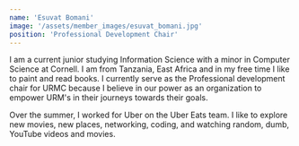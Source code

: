 ```yaml
---
name: 'Esuvat Bomani'
image: '/assets/member_images/esuvat_bomani.jpg'
position: 'Professional Development Chair'
---
```


I am a current junior studying Information Science with a minor in Computer Science at Cornell. I am from Tanzania, East Africa and in my free time I like to paint and read books. I currently serve as the Professional development chair for URMC because I believe in our power as an organization to empower URM's in their journeys towards their goals. 

Over the summer, I worked for Uber on the Uber Eats team. 
I like to explore new movies, new places, networking, coding, and watching random, dumb, YouTube videos and movies.
